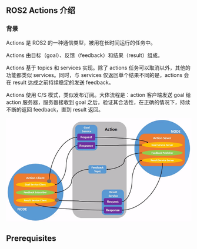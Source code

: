 ## ROS2 Actions 介绍

### 背景

Actions 是 ROS2 的一种通信类型，被用在长时间运行的任务中。

Actions 由目标（goal）、反馈（feedback）和结果（result）组成。

Actions 基于 topics 和 services 实现。除了 actions 任务可以取消以外，其他的功能都类似 services。同时，与 services 仅返回单个结果不同的是，actions 会在 result 达成之前持续稳定的发送 feedback。

Actions 使用 C/S 模式，类似发布订阅。大体流程是：action 客户端发送 goal 给 action 服务器，服务器接收到 goal 之后，验证其合法性，在正确的情况下，持续不断的返回 feedback，直到 result 返回。

![../../../_images/Action-SingleActionClient.gif](.gitbook/understanding-ros2-actions/Action-SingleActionClient.gif)



## Prerequisites
